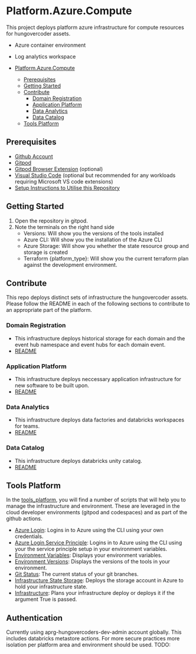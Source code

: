 # Platform.Azure.Compute

This project deploys platform azure infrastructure for compute resources for hungovercoder assets.

- Azure container environment
- Log analytics workspace

- [Platform.Azure.Compute](#platformazurecompute)
  - [Prerequisites](#prerequisites)
  - [Getting Started](#getting-started)
  - [Contribute](#contribute)
    - [Domain Registration](#domain-registration)
    - [Application Platform](#application-platform)
    - [Data Analytics](#data-analytics)
    - [Data Catalog](#data-catalog)
  - [Tools Platform](#tools-platform)

## Prerequisites

- [Github Account](https://www.github.com/)
- [Gitpod](https://gitpod.io/)
- [Gitpod Browser Extension](https://www.gitpod.io/docs/configure/user-settings/browser-extension) (optional)
- [Visual Studio Code](https://code.visualstudio.com/) (optional but recommended for any workloads requiring Microsoft VS code extensions)
- [Setup Instructions to Utilise this Repository](https://github.com/hungovercoders/Template.Azure.Terraform/WIKI.md)

## Getting Started

1. Open the repository in gitpod.
2. Note the terminals on the right hand side
   - Versions: Will show you the versions of the tools installed
   - Azure CLI: Will show you the installation of the Azure CLI
   - Azure Storage: Will show you whether the state resource group and storage is created
   - Terraform {platform_type}: Will show you the current terraform plan against the development environment.

## Contribute

This repo deploys distinct sets of infrastructure the hungovercoder assets. Please follow the README in each of the following sections to contribute to an appropriate part of the platform.

### Domain Registration

- This infrastructure deploys historical storage for each domain and the event hub namespace and event hubs for each domain event.
- [README](./domain_registration/README.md)

### Application Platform

- This infrastructure deploys neccessary application infrastructure for new software to be built upon.
- [README](./data_analytics/README.md)

### Data Analytics

- This infrastructure deploys data factories and databricks workspaces for teams.
- [README](./data_analytics/README.md)

### Data Catalog

- This infrastructure deploys databricks unity catalog.
- [README](./data_catalog/README.md)

## Tools Platform

In the [tools_platform](./tools_platform/azure.sh), you will find a number of scripts that will help you to manage the infrastructure and environment. These are leveraged in the cloud developer environments (gitpod and codespaces) and as part of the github actions.

- [Azure Login](./tools_platform/azure_login.sh): Logins in to Azure using the CLI using your own credentials.
- [Azure Login Service Principle](./tools_platform/azure_login_service_principal.sh): Logins in to Azure using the CLI using your the service principle setup in your environment variables.
- [Environment Variables](./tools_platform/environment_variables.sh): Displays your environment variables.
- [Environment Versions](./tools_platform/environment_versions.sh): Displays the versions of the tools in your environment.
- [Git Status](./tools_platform/git_status.sh): The current status of your git branches.
- [Infrastructure State Storage](./tools_platform/infrastructure_state_storage.sh): Deploys the storage account in Azure to hold your infrastructure state.
- [Infrastructure](./tools_platform/infrastructure.sh): Plans your infrastructure deploy or deploys it if the argument True is passed.

## Authentication

Currently using aprg-hungovercoders-dev-admin account globally. This includes databricks metastore actions. For more secure practices more isolation per platform area and environment should be used. TODO: 
